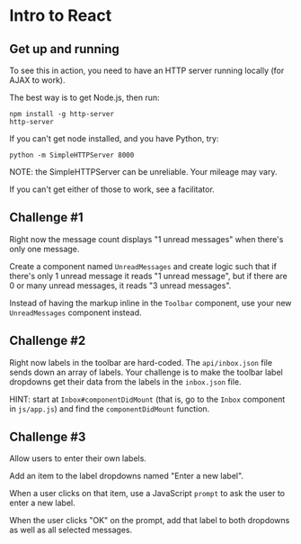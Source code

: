 # Intro to React

## Get up and running

To see this in action, you need to have an HTTP server running locally (for AJAX to work).

The best way is to get Node.js, then run:

```
npm install -g http-server
http-server
```

If you can't get node installed, and you have Python, try:

```
python -m SimpleHTTPServer 8000
```

NOTE: the SimpleHTTPServer can be unreliable.  Your mileage may vary.

If you can't get either of those to work, see a facilitator.

## Challenge #1

Right now the message count displays "1 unread messages" when there's only one message.

Create a component named `UnreadMessages` and create logic such that if there's only 1 unread message it reads "1 unread message", but if there are 0 or many unread messages, it reads "3 unread messages".

Instead of having the markup inline in the `Toolbar` component, use your new `UnreadMessages` component instead.

## Challenge #2

Right now labels in the toolbar are hard-coded.  The `api/inbox.json` file sends down an array of labels.  Your challenge is to make the toolbar label dropdowns get their data from the labels in the `inbox.json` file.

HINT: start at `Inbox#componentDidMount` (that is, go to the `Inbox` component in `js/app.js`) and find the `componentDidMount` function.

## Challenge #3

Allow users to enter their own labels.

Add an item to the label dropdowns named "Enter a new label".

When a user clicks on that item, use a JavaScript `prompt` to ask the user to enter a new label.

When the user clicks "OK" on the prompt, add that label to both dropdowns as well as all selected messages.
